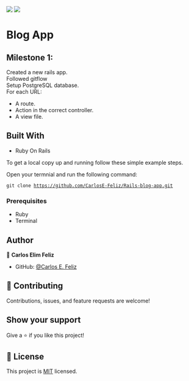 ![](https://img.shields.io/badge/Microverse-blueviolet)
![](https://img.shields.io/badge/Ruby-red)

# Blog App

> 

## Milestone 1:

Created a new rails app. <br>
Followed gitflow <br>
Setup PostgreSQL database. <br>
For each URL: 
 - A route.
 - Action in the correct controller.
 - A view file.

## Built With

- Ruby On Rails

To get a local copy up and running follow these simple example steps.

Open your termnial and run the following command:

<code>git clone https://github.com/CarlosE-Feliz/Rails-blog-app.git</code>

### Prerequisites

- Ruby
- Terminal

## Author

👤 **Carlos Elim Feliz**

- GitHub: [@Carlos E. Feliz](https://github.com/CarlosE-Feliz)



## 🤝 Contributing

Contributions, issues, and feature requests are welcome!


## Show your support

Give a ⭐️ if you like this project!

## 📝 License

This project is [MIT](./MIT.md) licensed.